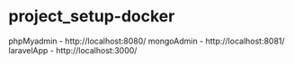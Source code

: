 # project_setup-docker
phpMyadmin - http://localhost:8080/
mongoAdmin - http://localhost:8081/
laravelApp - http://localhost:3000/
